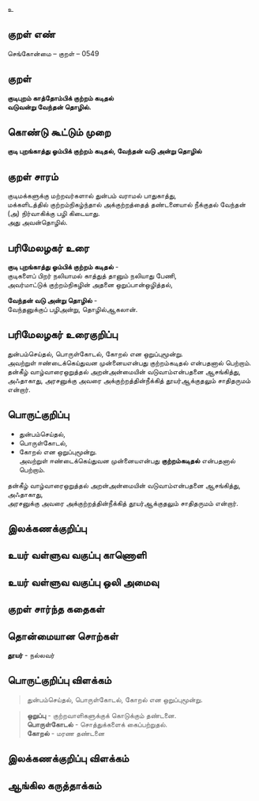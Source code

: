 உ

## குறள் எண் 

செங்கோன்மை  – குறள் – 0549  

## குறள் 

**குடிபுறம் காத்தோம்பிக் குற்றம் கடிதல்  
வடுவன்று வேந்தன் தொழில்.**  

## கொண்டு கூட்டும் முறை

**குடி புறங்காத்து ஓம்பிக் குற்றம் கடிதல், வேந்தன் வடு அன்று தொழில்**  

## குறள் சாரம் 

குடிமக்களுக்கு மற்றவர்களால் துன்பம் வராமல் பாதுகாத்து,  
மக்களிடத்தில் குற்றம்நிகழ்ந்தால் அக்குற்றத்தைத் தண்டனையால் நீக்குதல் வேந்தன் (அ) நிர்வாகிக்கு பழி கிடையாது.  
அது அவன்தொழில்.  

## பரிமேலழகர் உரை

**குடி புறங்காத்து ஓம்பிக் குற்றம் கடிதல்** -  
குடிகளைப் பிறர் நலியாமல் காத்துத் தானும் நலியாது பேணி,  
அவர்மாட்டுக் குற்றம்நிகழின் அதனை ஒறுப்பான்ஒழித்தல்,  

**வேந்தன் வடு அன்று தொழில்** -  
வேந்தனுக்குப் பழிஅன்று, தொழில்ஆகலான்.  

## பரிமேலழகர் உரைகுறிப்பு   

துன்பம்செய்தல், பொருள்கோடல், கோறல் என ஒறுப்புமூன்று.  
அவற்றுள் ஈண்டைக்கெய்துவன முன்னையஎன்பது குற்றம்கடிதல் என்பதனால் பெற்றாம்.  
தன்கீழ் வாழ்வாரைஒறுத்தல் அறன்அன்மையின் வடுவாம்என்பதனை ஆசங்கித்து, அஃதாகாது, அரசனுக்கு அவரை அக்குற்றத்தின்நீக்கித் தூயர்ஆக்குதலும் சாதிதருமம் என்றார்.   

## பொருட்குறிப்பு 

* துன்பம்செய்தல்,  
* பொருள்கோடல்,  
* கோறல் என ஒறுப்புமூன்று.  
அவற்றுள் ஈண்டைக்கெய்துவன முன்னையஎன்பது **குற்றம்கடிதல்** என்பதனால் பெற்றாம்.  

தன்கீழ் வாழ்வாரைஒறுத்தல் அறன்அன்மையின் வடுவாம்என்பதனை ஆசங்கித்து,  
அஃதாகாது,  
அரசனுக்கு அவரை அக்குற்றத்தின்நீக்கித் தூயர்ஆக்குதலும் சாதிதருமம் என்றார்.   

## இலக்கணக்குறிப்பு  


## உயர் வள்ளுவ வகுப்பு காணொளி


## உயர் வள்ளுவ வகுப்பு ஒலி அமைவு 

 
## குறள் சார்ந்த கதைகள் 


## தொன்மையான சொற்கள்

**தூயர்** - நல்லவர்   

## பொருட்குறிப்பு விளக்கம்

>துன்பம்செய்தல், பொருள்கோடல், கோறல் என ஒறுப்புமூன்று.   

>**ஒறுப்பு** - குற்றவாளிகளுக்குக் கொடுக்கும் தண்டனை.  
>**பொருள்கோடல்** - சொத்துக்களைக் கைப்பற்றுதல்.  
>**கோறல்** - மரண தண்டனை   

## இலக்கணக்குறிப்பு விளக்கம்


## ஆங்கில கருத்தாக்கம் 


